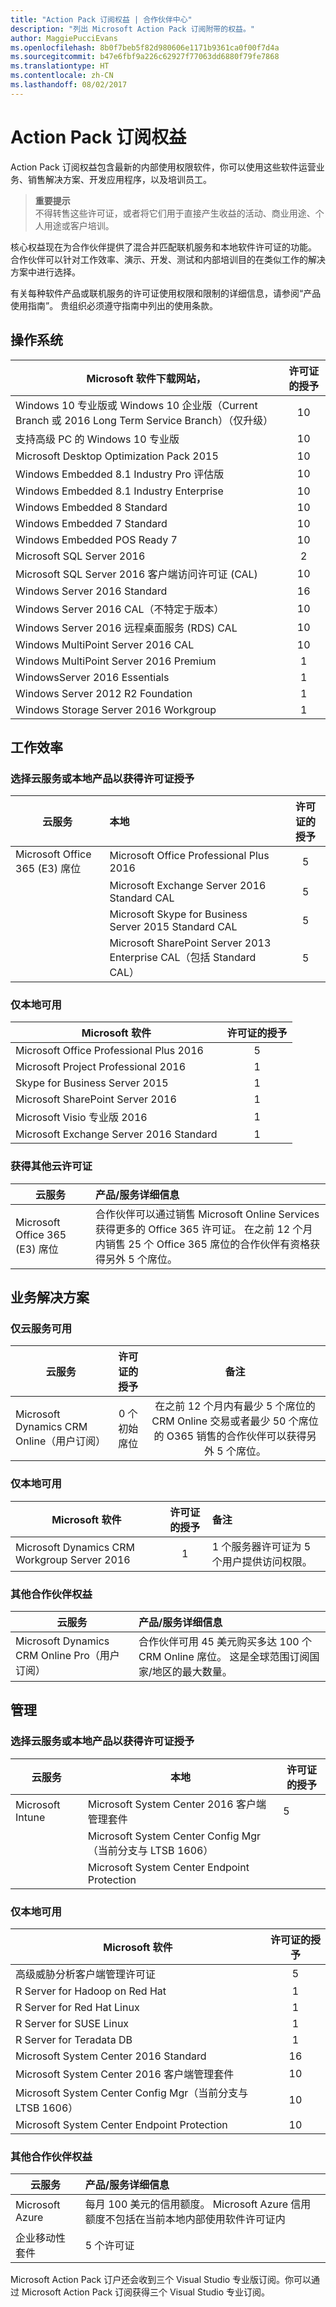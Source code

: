 ```yaml
---
title: "Action Pack 订阅权益 | 合作伙伴中心"
description: "列出 Microsoft Action Pack 订阅附带的权益。"
author: MaggiePucciEvans
ms.openlocfilehash: 8b0f7beb5f82d980606e1171b9361ca0f00f7d4a
ms.sourcegitcommit: b47e6fbf9a226c62927f77063dd6880f79fe7868
ms.translationtype: HT
ms.contentlocale: zh-CN
ms.lasthandoff: 08/02/2017
---
```

# <a name="action-pack-subscription-benefits"></a>Action Pack 订阅权益

Action Pack 订阅权益包含最新的内部使用权限软件，你可以使用这些软件运营业务、销售解决方案、开发应用程序，以及培训员工。 

>**重要提示**<br>
不得转售这些许可证，或者将它们用于直接产生收益的活动、商业用途、个人用途或客户培训。  

核心权益现在为合作伙伴提供了混合并匹配联机服务和本地软件许可证的功能。 合作伙伴可以针对工作效率、演示、开发、测试和内部培训目的在类似工作的解决方案中进行选择。 

有关每种软件产品或联机服务的许可证使用权限和限制的详细信息，请参阅“产品使用指南”。 贵组织必须遵守指南中列出的使用条款。

## <a name="operating-systems"></a>操作系统

|**Microsoft 软件下载网站，**   |**许可证的授予**   |
|-------------------------|:--------------------:|
|Windows 10 专业版或 Windows 10 企业版（Current Branch 或 2016 Long Term Service Branch）（仅升级）|10|
|支持高级 PC 的 Windows 10 专业版|10|
|Microsoft Desktop Optimization Pack 2015|10|
|Windows Embedded 8.1 Industry Pro 评估版|10|
|Windows Embedded 8.1 Industry Enterprise|10|
|Windows Embedded 8 Standard | 10|
|Windows Embedded 7 Standard|10|
|Windows Embedded POS Ready 7|10|
|Microsoft SQL Server 2016|2|
|Microsoft SQL Server 2016 客户端访问许可证 (CAL)|10|
|Windows Server 2016 Standard |16|
|Windows Server 2016 CAL（不特定于版本） |10|
|Windows Server 2016 远程桌面服务 (RDS) CAL|10|
|Windows MultiPoint Server 2016 CAL|10|
|Windows MultiPoint Server 2016 Premium |1|
|WindowsServer 2016 Essentials|1|
|Windows Server 2012 R2 Foundation| 1|
|Windows Storage Server 2016 Workgroup|1|

## <a name="productivity"></a>工作效率

### <a name="choice-of-cloud-services-or-on-premises-product-for-licenses-granted"></a>选择云服务或本地产品以获得许可证授予

| **云服务**     |**本地**      |**许可证的授予**      |
|----------------|:-------------|:--------------:|
|Microsoft Office 365 (E3) 席位|Microsoft Office Professional Plus 2016 |5|
|                               |Microsoft Exchange Server 2016 Standard CAL |5|
|                               |Microsoft Skype for Business Server 2015 Standard CAL|5|
|                               |Microsoft SharePoint Server 2013 Enterprise CAL（包括 Standard CAL）|5|


### <a name="available-on-premise-only"></a>仅本地可用

|**Microsoft 软件**   |**许可证的授予**   |
|--------------------------|:--------------------:|
|Microsoft Office Professional Plus 2016|5|
|Microsoft Project Professional 2016|1|
|Skype for Business Server 2015 |1|
|Microsoft SharePoint Server 2016|1|
|Microsoft Visio 专业版 2016 |1|
|Microsoft Exchange Server 2016 Standard|1|

### <a name="earn-additional-cloud-licenses"></a>获得其他云许可证

|**云服务**      |**产品/服务详细信息**   |
|------------------------|:-------------------------|
|Microsoft Office 365 (E3) 席位 |合作伙伴可以通过销售 Microsoft Online Services 获得更多的 Office 365 许可证。  在之前 12 个月内销售 25 个 Office 365 席位的合作伙伴有资格获得另外 5 个席位。|

## <a name="business-solutions"></a>业务解决方案

### <a name="available-cloud-services-only"></a>仅云服务可用

|**云服务**   |**许可证的授予**   |**备注**   |
|----------------------|:-------------------:|:-------------------:|
|Microsoft Dynamics CRM Online（用户订阅）|0 个初始席位|在之前 12 个月内有最少 5 个席位的 CRM Online 交易或者最少 50 个席位的 O365 销售的合作伙伴可以获得另外 5 个席位。|

### <a name="available-on-premise-only"></a>仅本地可用

|**Microsoft 软件**   |**许可证的授予**   |**备注**|
|----------------------------|:-----------------------:|:------------------|
|Microsoft Dynamics CRM Workgroup Server 2016|1|1 个服务器许可证为 5 个用户提供访问权限。|

### <a name="additional-partner-benefits"></a>其他合作伙伴权益

|**云服务**   |**产品/服务详细信息**|
|---------------------------|:----------------------|
|Microsoft Dynamics CRM Online Pro（用户订阅）|合作伙伴可用 45 美元购买多达 100 个 CRM Online 席位。  这是全球范围订阅国家/地区的最大数量。|

## <a name="management"></a>管理

### <a name="choice-of-cloud-services-or-on-premises-product-for-licenses-granted"></a>选择云服务或本地产品以获得许可证授予

| **云服务**   | **本地**   | **许可证的授予**   |
|-------------------- |------------------|-------------- |
|Microsoft Intune| Microsoft System Center 2016 客户端管理套件| 5 |
                     |Microsoft System Center Config Mgr（当前分支与 LTSB 1606）| 
                     |Microsoft System Center Endpoint Protection| 

### <a name="available-on-premise-only"></a>仅本地可用

|**Microsoft 软件**   |**许可证的授予**   |
|-------------------------|:-----------------------:|
|高级威胁分析客户端管理许可证|5|
|R Server for Hadoop on Red Hat |1|
|R Server for Red Hat Linux|1|
|R Server for SUSE Linux|1|
|R Server for Teradata DB |1|
Microsoft System Center 2016 Standard|16|
|Microsoft System Center 2016 客户端管理套件|10| 
|Microsoft System Center Config Mgr（当前分支与 LTSB 1606）|10
|Microsoft System Center Endpoint Protection|10

### <a name="additional-partner-benefits"></a>其他合作伙伴权益

|**云服务**   |**产品/服务详细信息**   |
|----------------------|:----------------------------|
|Microsoft Azure|每月 100 美元的信用额度。  Microsoft Azure 信用额度不包括在当前本地内部使用软件许可证内|
|企业移动性套件 |5 个许可证|

Microsoft Action Pack 订户还会收到三个 Visual Studio 专业版订阅。你可以通过 Microsoft Action Pack 订阅获得三个 Visual Studio 专业订阅。









